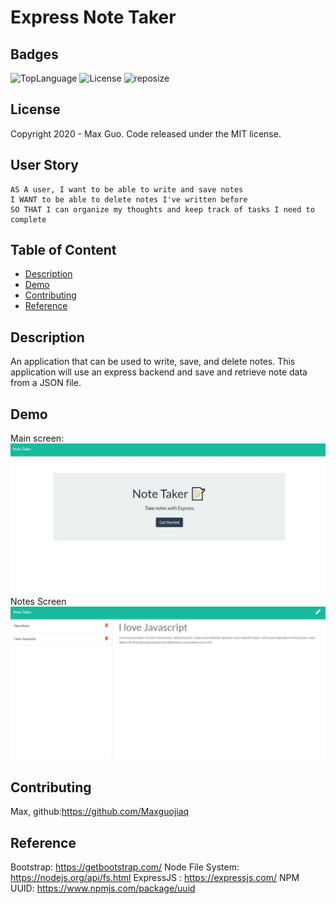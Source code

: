 # Express Note Taker


## Badges

![TopLanguage](https://img.shields.io/github/languages/top/Maxguojiaqi/Express-NoteTaker)
![License](https://img.shields.io/github/license/Maxguojiaqi/Express-NoteTaker)
![reposize](https://img.shields.io/github/repo-size/Maxguojiaqi/Express-NoteTaker)

## License

Copyright 2020 - Max Guo. Code released under the MIT license.

## User Story
```
AS A user, I want to be able to write and save notes
I WANT to be able to delete notes I've written before
SO THAT I can organize my thoughts and keep track of tasks I need to complete
```

## Table of Content

* [Description](#Description)
* [Demo](#Demo)
* [Contributing](#Contributing)
* [Reference](#Reference)

## Description

An application that can be used to write, save, and delete notes. 
This application will use an express backend and save and retrieve note data from a JSON file.

## Demo

Main screen:
![mainDemo](./img/sample1.JPG)
Notes Screen
![mainDemo](./img/sample2.JPG)

## Contributing

Max, github:https://github.com/Maxguojiaq

## Reference
Bootstrap: https://getbootstrap.com/
Node File System: https://nodejs.org/api/fs.html
ExpressJS : https://expressjs.com/
NPM UUID: https://www.npmjs.com/package/uuid
